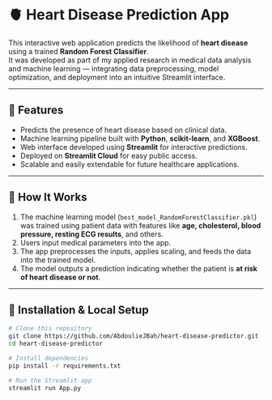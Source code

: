 # 🫀 Heart Disease Prediction App

This interactive web application predicts the likelihood of **heart disease** using a trained **Random Forest Classifier**.  
It was developed as part of my applied research in medical data analysis and machine learning — integrating data preprocessing, model optimization, and deployment into an intuitive Streamlit interface.

---

## 🚀 Features
- Predicts the presence of heart disease based on clinical data.
- Machine learning pipeline built with **Python**, **scikit-learn**, and **XGBoost**.
- Web interface developed using **Streamlit** for interactive predictions.
- Deployed on **Streamlit Cloud** for easy public access.
- Scalable and easily extendable for future healthcare applications.

---

## 🧠 How It Works
1. The machine learning model (`best_model_RandomForestClassifier.pkl`) was trained using patient data with features like **age, cholesterol, blood pressure, resting ECG results**, and others.
2. Users input medical parameters into the app.
3. The app preprocesses the inputs, applies scaling, and feeds the data into the trained model.
4. The model outputs a prediction indicating whether the patient is **at risk of heart disease or not**.

---

## 🧩 Installation & Local Setup
```bash
# Clone this repository
git clone https://github.com/AbdoulieJBah/heart-disease-predictor.git
cd heart-disease-predictor

# Install dependencies
pip install -r requirements.txt

# Run the Streamlit app
streamlit run App.py
